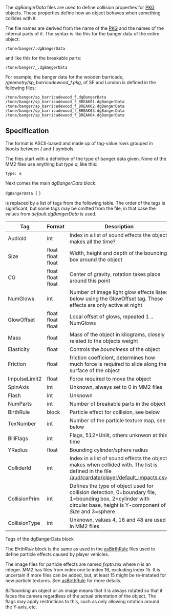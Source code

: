 The *dgBangerData* files are used to define collision properties for
[PKG](PKG "wikilink") objects. These properties define how an object
behaves when something collides with it.

The file names are derived from the name of the [PKG](PKG "wikilink")
and the names of the internal parts of it. The syntax is like this for
the banger data of the entire object:

`/tune/banger/`<pkgname>`.dgBangerData`

and like this for the breakable parts:

`/tune/banger/`<pkgname>`_`<partname>`.dgBangerData`

For example, the banger data for the wooden barricade,
*/geometry/sp_barricadewood_f.pkg*, of SF and London is defined in the
following files:

`/tune/banger/sp_barricadewood_f.dgBangerData`
`/tune/banger/sp_barricadewood_f_BREAK01.dgBangerData`
`/tune/banger/sp_barricadewood_f_BREAK02.dgBangerData`
`/tune/banger/sp_barricadewood_f_BREAK03.dgBangerData`
`/tune/banger/sp_barricadewood_f_BREAK04.dgBangerData`

## Specification

The format is ASCII-based and made up of tag-value rows grouped in
*blocks* between *{* and *}* symbols.

The files start with a definition of the type of banger data given. None
of the MM2 files use anything but *type a*, like this:

`type: a`

Next comes the main *dgBangerData* block:

`dgBangerData {`
<tags>
`}`

*<tags>* is replaced by a list of tags from the following table. The
order of the tags is significant, but some tags may be omitted from the
file, in that case the values from *default.dgBangerData* is used.

| Tag           | Format            | Description                                                                                                                                                                       |
| ------------- | ----------------- | --------------------------------------------------------------------------------------------------------------------------------------------------------------------------------- |
| AudioId       | int               | Index in a list of sound effects the object makes all the time?                                                                                                                   |
| Size          | float float float | Width, height and depth of the bounding box around the object                                                                                                                     |
| CG            | float float float | Center of gravity, rotation takes place around this point                                                                                                                         |
| NumGlows      | int               | Number of image light glow effects listed below using the GlowOffset tag. These effects are only active at night                                                                  |
| GlowOffset    | float float float | Local offset of glows, repeated 1 .. NumGlows                                                                                                                                  |
| Mass          | float             | Mass of the object in kilograms, closely related to the objects weight                                                                                                            |
| Elasticity    | float             | Controls the *bounciness* of the object                                                                                                                                           |
| Friction      | float             | friction coefficient, determines how much force is required to slide along the surface of the object                                                                              |
| ImpulseLimit2 | float             | Force required to move the object                                                                                                                                                 |
| SpinAxis      | int               | Unknown, always set to 0 in MM2 files                                                                                                                                             |
| Flash         | int               | Unknown                                                                                                                                                                           |
| NumParts      | int               | Number of breakable parts in the object                                                                                                                                           |
| BirthRule     | block             | Particle effect for collision, see below                                                                                                                                          |
| TexNumber     | int               | Number of the particle texture map, see below                                                                                                                                     |
| BillFlags     | int               | Flags, 512=Unlit, others unknwon at this time                                                     |
| YRadius       | float             | Bounding cylinder/sphere radius                                                                                                                                                   |
| ColliderId    | int               | Index in a list of sound effects the object makes when collided with. The list is defined in the file [/aud/cardata/player/default_impacts.csv](default_impacts.csv "wikilink"). |
| CollisionPrim | int               | Defines the type of object used for collision detection, 0=boundary file, 1=bounding box, 2=cylinder with circular base, height is Y-component of *Size* and 3=sphere             |
| CollisionType | int               | Unknown, values 4, 16 and 48 are used in MM2 files                                                                                                                                |

Tags of the dgBangerData block

The *BirthRule* block is the same as used in the
[asBirthRule](asBirthRule "wikilink") files used to define particle
effects caused by player vehicles.

The image files for particle effects are named *fxptn.tex* where *n* is
an integer. MM2 has files from index one to index 16, excluding index
15. It is uncertain if more files can be added, but, at least 15 might
be re-instated for new particle textures. See
[asBirthRule](asBirthRule "wikilink") for more details.

*Billboarding* an object or an image means that it is always rotated so
that it faces the camera regardless of the actual orientation of the
object. The flags may apply restrictions to this, such as only allowing
rotation around the Y-axis, etc.
